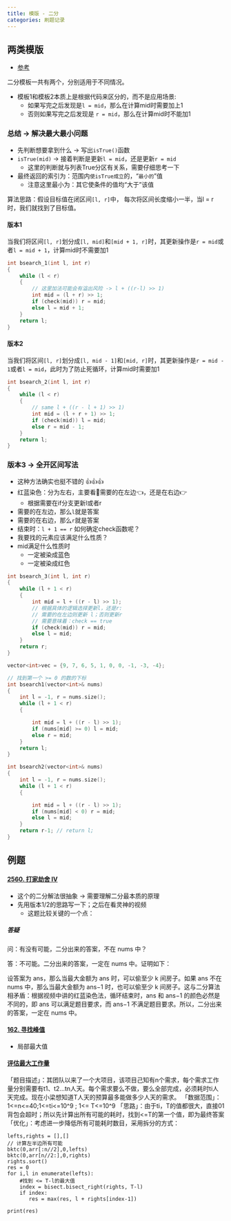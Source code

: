 ```yaml
---
title: 模版 - 二分
categories: 刷题记录
---
```

## 两类模版
- [参考](https://www.acwing.com/blog/content/31/)

二分模板一共有两个，分别适用于不同情况。
- 模板1和模板2本质上是根据代码来区分的，而不是应用场景:
	- 如果写完之后发现是`l = mid`，那么在计算mid时需要加上1
	- 否则如果写完之后发现是 `r = mid`，那么在计算mid时不能加1

### 总结 -> 解决最大最小问题
- 先判断想要拿到什么 -> 写出`isTrue()`函数
- `isTrue(mid)` -> 接着判断是更新`l = mid`，还是更新`r = mid`
	- 这里的判断就与列表True分区有关系，需要仔细思考一下
- 最终返回的索引为：范围内`使isTrue成立`的，“`最小的`”值
	- 注意这里最小为：其它使条件的值均“大于”该值

算法思路：假设目标值在闭区间`[l, r]`中， 每次将区间长度缩小一半，当l = r时，我们就找到了目标值。

#### 版本1
当我们将区间`[l, r]`划分成`[l, mid]`和`[mid + 1, r]`时，其更新操作是`r = mid`或者`l = mid + 1`，计算mid时不需要加1

```cpp
int bsearch_1(int l, int r)
{
    while (l < r)
    {
	    // 这里加法可能会有溢出风险 -> l + ((r-l) >> 1)
        int mid = (l + r) >> 1;
        if (check(mid)) r = mid;
        else l = mid + 1;
    }
    return l;
}
```
#### 版本2
当我们将区间`[l, r]`划分成`[l, mid - 1]`和`[mid, r]`时，其更新操作是`r = mid - 1`或者`l = mid`，此时为了防止死循环，计算mid时需要加1
```cpp
int bsearch_2(int l, int r)
{
    while (l < r)
    {
	    // same l + ((r - l + 1) >> 1)
        int mid = (l + r + 1) >> 1;
        if (check(mid)) l = mid;
        else r = mid - 1;
    }
    return l;
}
```

### 版本3 -> 全开区间写法 
- 这种方法确实也挺不错的 👍👍👍
- 红蓝染色：分为左右，主要看👀需要的在左边👈，还是在右边👉
	- 根据需要在if分支更新l或者r
- 需要的在左边，那么`l`就是答案
- 需要的在右边，那么`r`就是答案
- 结束时：`l + 1 == r`
如何确定check函数呢？
- 我要找的元素应该满足什么性质？
- mid满足什么性质时
	- 一定被染成蓝色
	- 一定被染成红色
```cpp
int bsearch_3(int l, int r)
{
	while (l + 1 < r)
	{
		int mid = l + ((r - l) >> 1);
		// 根据具体的逻辑选择更新l，还是r:
		// 需要的在左边则更新 l；否则更新r
		// 需要意味着：check == true
		if (check(mid)) r = mid;
		else l = mid;
	}
	return r;
}

vector<int>vec = {9, 7, 6, 5, 1, 0, 0, -1, -3, -4};

// 找到第一个 >= 0 的数的下标
int bsearch1(vector<int>& nums)
{
	int l = -1, r = nums.size();
	while (l + 1 < r)
	{

		int mid = l + ((r - l) >> 1);
		if (nums[mid] >= 0) l = mid;
		else r = mid;
	}
	return l;
}

int bsearch2(vector<int>& nums)
{
	int l = -1, r = nums.size();
	while (l + 1 < r)
	{

		int mid = l + ((r - l) >> 1);
		if (nums[mid] < 0) r = mid;
		else l = mid;
	}
	return r-1; // return l;
}
```

## 例题
#### [2560. 打家劫舍 IV](https://leetcode.cn/problems/house-robber-iv/solutions/2093952/er-fen-da-an-dp-by-endlesscheng-m558)
- 这个的二分解法很抽象 -> 需要理解二分最本质的原理
- 先用版本1/2的思路写一下；之后在看灵神的视频
	- 这题比较关键的一个点：
##### 答疑
问：有没有可能，二分出来的答案，不在 nums 中？

答：不可能。二分出来的答案，一定在 nums 中。证明如下：

设答案为 ans，那么当最大金额为 ans 时，可以偷至少 k 间房子。如果 ans 不在 nums 中，那么当最大金额为 ans−1 时，也可以偷至少 k 间房子。这与二分算法相矛盾：根据视频中讲的红蓝染色法，循环结束时，ans 和 ans−1 的颜色必然是不同的，即 ans 可以满足题目要求，而 ans−1 不满足题目要求。所以，二分出来的答案，一定在 nums 中。

#### [162. 寻找峰值](https://leetcode.cn/problems/find-peak-element/)
- 局部最大值


#### [评估最大工作量](https://mp.weixin.qq.com/s/PGDvx4yXwuii_NupZy50Bw)
「题目描述」：其团队以来了一个大项目，该项目己知有n个需求，每个需求工作量分别需要有t1、t2…tn人天。每个需求要么不做，要么全部完成，必须耗时ti人天完成。现在小梁想知道T人天的预算最多能做多少人天的需求。
「数据范围」：1<=n<=40;1<=ti<=10^9 ; 1<= T<=10^9
「思路」：由于ti，T的值都很大，直接01背包会超时；所以先计算出所有可能的耗时，找到<=T的第一个值，即为最终答案
「优化」：考虑进一步降低所有可能耗时数目，采用拆分的方式：
```pyhton
lefts,rights = [],[]  
// 计算左半边所有可能
bktc(0,arr[:n//2],0,lefts)  
bktc(0,arr[n//2:],0,rights)  
rights.sort()  
res = 0  
for i,l in enumerate(lefts):  
    #找到 <= T-l的最大值  
    index = bisect.bisect_right(rights, T-l)  
    if index:  
       res = max(res, l + rights[index-1])  
  
print(res)
```
